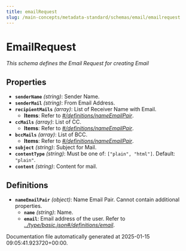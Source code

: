 ```yaml
---
title: emailRequest
slug: /main-concepts/metadata-standard/schemas/email/emailrequest
---
```


# EmailRequest

*This schema defines the Email Request for creating Email*

## Properties

- **`senderName`** *(string)*: Sender Name.
- **`senderMail`** *(string)*: From Email Address.
- **`recipientMails`** *(array)*: List of Receiver Name with Email.
  - **Items**: Refer to *[#/definitions/nameEmailPair](#definitions/nameEmailPair)*.
- **`ccMails`** *(array)*: List of CC.
  - **Items**: Refer to *[#/definitions/nameEmailPair](#definitions/nameEmailPair)*.
- **`bccMails`** *(array)*: List of BCC.
  - **Items**: Refer to *[#/definitions/nameEmailPair](#definitions/nameEmailPair)*.
- **`subject`** *(string)*: Subject for Mail.
- **`contentType`** *(string)*: Must be one of: `["plain", "html"]`. Default: `"plain"`.
- **`content`** *(string)*: Content for mail.
## Definitions

- **`nameEmailPair`** *(object)*: Name Email Pair. Cannot contain additional properties.
  - **`name`** *(string)*: Name.
  - **`email`**: Email address of the user. Refer to *[../type/basic.json#/definitions/email](#/type/basic.json#/definitions/email)*.


Documentation file automatically generated at 2025-01-15 09:05:41.923720+00:00.
